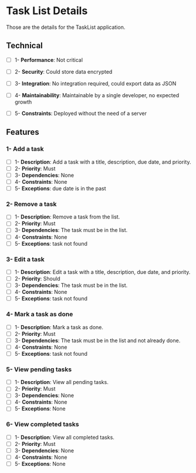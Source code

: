 # Task List Details

Those are the details for the TaskList application.

## Technical
- [ ] 1- **Performance**: Not critical
- [ ] 2- **Security**: Could store data encrypted
- [ ] 3- **Integration**: No integration required, could export data as JSON
- [ ] 4- **Maintainability**:  Maintainable by a single developer, no expected growth
- [ ] 5- **Constraints**: Deployed without the need of a server


## Features

### 1- Add a task  

- [ ] 1- **Description**: Add a task with a title, description, due date, and priority.
- [ ] 2- **Priority**: Must
- [ ] 3- **Dependencies**: None
- [ ] 4- **Constraints**: None
- [ ] 5- **Exceptions**: due date is in the past

### 2- Remove a task

- [ ] 1- **Description**: Remove a task from the list.
- [ ] 2- **Priority**: Must
- [ ] 3- **Dependencies**: The task must be in the list.
- [ ] 4- **Constraints**: None
- [ ] 5- **Exceptions**: task not found

### 3- Edit a task

- [ ] 1- **Description**: Edit a task with a title, description, due date, and priority.
- [ ] 2- **Priority**: Should
- [ ] 3- **Dependencies**: The task must be in the list.
- [ ] 4- **Constraints**: None
- [ ] 5- **Exceptions**: task not found

### 4-  Mark a task as done

- [ ] 1- **Description**: Mark a task as done.
- [ ] 2- **Priority**: Must
- [ ] 3- **Dependencies**: The task must be in the list and not already done.
- [ ] 4- **Constraints**: None
- [ ] 5- **Exceptions**: task not found

### 5- View pending tasks

- [ ] 1- **Description**: View all pending tasks.
- [ ] 2- **Priority**: Must
- [ ] 3- **Dependencies**: None
- [ ] 4- **Constraints**: None
- [ ] 5- **Exceptions**: None

### 6- View completed tasks

- [ ] 1- **Description**: View all completed tasks.
- [ ] 2- **Priority**: Must
- [ ] 3- **Dependencies**: None
- [ ] 4- **Constraints**: None
- [ ] 5- **Exceptions**: None
